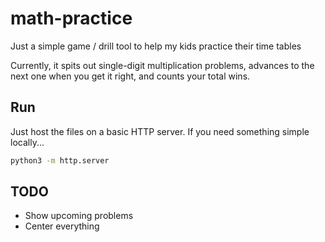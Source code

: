 # math-practice

Just a simple game / drill tool to help my kids practice their time tables

Currently, it spits out single-digit multiplication problems,
advances to the next one when you get it right,
and counts your total wins.

## Run

Just host the files on a basic HTTP server. If you need something simple locally...

```bash
python3 -m http.server
```

## TODO

- Show upcoming problems
- Center everything
